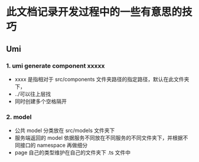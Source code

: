 # 此文档记录开发过程中的一些有意思的技巧

## Umi

### 1. umi generate component xxxxx

- xxxx 是指相对于 src/components 文件夹路径的指定路径，默认在此文件夹下，
- ../可以往上层找
- 同时创建多个空格隔开

### 2. model

- 公共 model 分类放在 src/models 文件夹下
- 服务端返回的 model 依据服务不同放在不同服务的不同文件夹下，并根据不同接口的 namespace 再做细分
- page 自己的类型维护在自己的文件夹下 .ts 文件中
